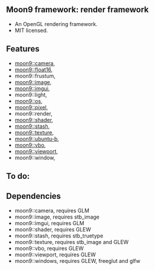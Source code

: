 ## Moon9 framework: render framework
- An OpenGL rendering framework.
- MIT licensed.

## Features
- [moon9::camera](https://github.com/r-lyeh/moon9/tree/master/src/moon9/render/camera),
- [moon9::float16](https://github.com/r-lyeh/moon9/tree/master/src/moon9/render/float16),
- moon9::frustum,
- [moon9::image](https://github.com/r-lyeh/moon9/tree/master/src/moon9/render/texture/image),
- [moon9::imgui](https://github.com/r-lyeh/moon9/tree/master/src/moon9/render/imgui),
- moon9::light,
- [moon9::os](https://github.com/r-lyeh/moon9/tree/master/src/moon9/render/texture/image/os),
- [moon9::pixel](https://github.com/r-lyeh/moon9/tree/master/src/moon9/render/texture/image/pixel),
- moon9::render,
- [moon9::shader](https://github.com/r-lyeh/moon9/tree/master/src/moon9/render/shader),
- [moon9::stash](https://github.com/r-lyeh/moon9/tree/master/src/moon9/render/stash),
- [moon9::texture](https://github.com/r-lyeh/moon9/tree/master/src/moon9/render/texture),
- [moon9::ubuntu-b](https://github.com/r-lyeh/moon9/tree/master/src/moon9/render/imgui/font),
- [moon9::vbo](https://github.com/r-lyeh/moon9/tree/master/src/moon9/render/vbo),
- [moon9::viewport](https://github.com/r-lyeh/moon9/tree/master/src/moon9/render/viewport),
- moon9::window,

## To do:

## Dependencies
- moon9::camera, requires GLM
- moon9::image, requires stb_image
- moon9::imgui, requires GLM
- moon9::shader, requires GLEW
- moon9::stash, requires stb_truetype
- moon9::texture, requires stb_image and GLEW
- moon9::vbo, requires GLEW
- moon9::viewport, requires GLEW
- moon9::windows, requires GLEW, freeglut and glfw
